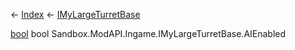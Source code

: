 ← [Index](Api-Index) ← [IMyLargeTurretBase](Sandbox.ModAPI.Ingame.IMyLargeTurretBase)

[bool](System.Boolean) bool Sandbox.ModAPI.Ingame.IMyLargeTurretBase.AIEnabled